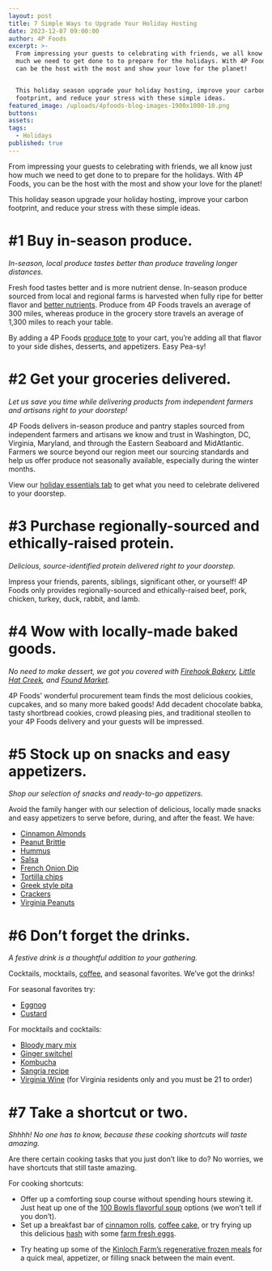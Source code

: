 ```yaml
---
layout: post
title: 7 Simple Ways to Upgrade Your Holiday Hosting
date: 2023-12-07 09:00:00
author: 4P Foods
excerpt: >-
  From impressing your guests to celebrating with friends, we all know just how
  much we need to get done to to prepare for the holidays. With 4P Foods, you
  can be the host with the most and show your love for the planet!


  This holiday season upgrade your holiday hosting, improve your carbon
  footprint, and reduce your stress with these simple ideas.
featured_image: /uploads/4pfoods-blog-images-1900x1000-10.png
buttons:
assets:
tags:
  - Holidays
published: true
---
```

<div class="editable"><p>From impressing your guests to celebrating with friends, we all know just how much we need to get done to to prepare for the holidays. With 4P Foods, you can be the host with the most and show your love for the planet!</p><p>This holiday season upgrade your holiday hosting, improve your carbon footprint, and reduce your stress with these simple ideas.</p><h1><strong>#1 Buy in-season produce.</strong></h1><p><em>In-season, local produce tastes better than produce traveling longer distances.</em></p><p>Fresh food tastes better and is more nutrient dense. In-season produce sourced from local and regional farms is harvested when fully ripe for better flavor and <a href="https://www.hopkinsmedicine.org/health/wellness-and-prevention/health-benefits-of-farmers-markets">better nutrients</a>. Produce from 4P Foods travels an average of&nbsp; 300 miles, whereas produce in the grocery store travels an average of 1,300 miles to reach your table.</p><p>By adding a 4P Foods <a href="https://shop.4pfoods.com/4p-bags">produce tote</a> to your cart, you’re adding all that flavor to your side dishes, desserts, and appetizers. Easy Pea-sy!</p><h1><strong>#2 Get your groceries delivered.</strong></h1><p><em>Let us save you time while delivering products from independent farmers and artisans right to your doorstep!</em>&nbsp;</p><p>4P Foods delivers in-season produce and pantry staples sourced from independent farmers and artisans we know and trust in Washington, DC, Virginia, Maryland, and through the Eastern Seaboard and MidAtlantic. Farmers we source beyond our region meet our sourcing standards and help us offer produce not seasonally available, especially during the winter months.</p><p>View our <a href="https://shop.4pfoods.com/holiday-essentials">holiday essentials tab</a> to get what you need to celebrate delivered to your doorstep.</p><h1><strong>#3 Purchase regionally-sourced and ethically-raised protein.</strong></h1><p><em>Delicious, source-identified protein delivered right to your doorstep.</em></p><p>Impress your friends, parents, siblings, significant other, or yourself! 4P Foods only provides regionally-sourced and ethically-raised beef, pork, chicken, turkey, duck, rabbit, and lamb.</p><h1><strong>#4 Wow with locally-made baked goods.</strong></h1><p><em>No need to make dessert, we got you covered with </em><a href="https://shop.4pfoods.com/summary.php?go=products&amp;search_substring=firehook"><em>Firehook Bakery</em></a><em>, </em><a href="https://shop.4pfoods.com/summary.php?go=products&amp;search_substring=%20hat"><em>Little Hat Creek</em></a><em>, and </em><a href="https://shop.4pfoods.com/summary.php?go=products&amp;search_substring=%20found"><em>Found Market</em></a><em>.</em></p><p>4P Foods’ wonderful procurement team finds the most delicious cookies, cupcakes, and so many more baked goods! Add decadent chocolate babka, tasty shortbread cookies, crowd pleasing pies, and traditional steollen to your 4P Foods delivery and your guests will be impressed.</p><h1><strong>#5 Stock up on snacks and easy appetizers.</strong></h1><p><em>Shop our selection of snacks and ready-to-go appetizers.</em></p><p>Avoid the family hanger with our selection of delicious, locally made snacks and easy appetizers to serve before, during, and after the feast. We have:</p><ul><li><a href="https://shop.4pfoods.com/product/honey-cinnamon-almonds">Cinnamon Almonds</a></li><li><a href="https://shop.4pfoods.com/product/homemade-peanut-brittle-whitleys-10-oz">Peanut Brittle</a></li><li><a href="https://shop.4pfoods.com/summary.php?go=products&amp;search_substring=hummus">Hummus</a></li><li><a href="https://shop.4pfoods.com/summary.php?go=products&amp;search_substring=salsa">Salsa</a></li><li><a href="https://shop.4pfoods.com/product/french-onion-dip">French Onion Dip</a></li><li><a href="https://shop.4pfoods.com/product/fried-corn-chips-yellow">Tortilla chips</a></li><li><a href="https://shop.4pfoods.com/product/greek-style-pita-bread-5-pcs">Greek style pita</a></li><li><a href="https://shop.4pfoods.com/summary.php?go=products&amp;search_substring=crackers">Crackers</a></li><li><a href="https://shop.4pfoods.com/summary.php?go=products&amp;search_substring=peanuts">Virginia Peanuts</a></li></ul><h1><strong>#6 Don’t forget the drinks.</strong></h1><p><em>A festive drink is a thoughtful addition to your gathering.</em></p><p>Cocktails, mocktails, <a href="https://shop.4pfoods.com/summary.php?go=products&amp;search_substring=coffee">coffee</a>, and seasonal favorites. We’ve got the drinks!</p><p>For seasonal favorites try:</p><ul><li><a href="https://shop.4pfoods.com/product/egg-nog-homestead">Eggnog</a></li><li><a href="https://shop.4pfoods.com/product/custard-quart">Custard</a></li></ul><p>For mocktails and cocktails:</p><ul><li><a href="https://shop.4pfoods.com/summary.php?go=products&amp;search_substring=bloody%20mary">Bloody mary mix</a></li><li><a href="https://shop.4pfoods.com/product/ginger-switchel">Ginger switchel</a></li><li><a href="https://shop.4pfoods.com/summary.php?go=products&amp;search_substring=kombucha">Kombucha</a></li><li><a href="https://4pfoods.com/recipes/strawberry-sangria-starring-mad-magic-kombucha/">Sangria recipe</a></li><li><a href="https://shop.4pfoods.com/holiday-essentials">Virginia Wine</a> (for Virginia residents only and you must be 21 to order)</li></ul><h1><strong>#7 Take a shortcut or two.&nbsp;</strong></h1><p><em>Shhhh! No one has to know, because these cooking shortcuts will taste amazing.</em></p><p>Are there certain cooking tasks that you just don’t like to do? No worries, we have shortcuts that still taste amazing.</p><p>For cooking shortcuts:</p><ul><li>Offer up a comforting soup course without spending hours stewing it. Just heat up one of the <a href="https://shop.4pfoods.com/summary.php?go=products&amp;search_substring=soup">100 Bowls flavorful soup</a> options (we won’t tell if you don’t).&nbsp;</li><li>Set up a breakfast bar of <a href="https://shop.4pfoods.com/product/freshly-baked-cinnamon-rolls">cinnamon rolls</a>, <a href="https://shop.4pfoods.com/product/freshly-baked-coffee-cake-orange-yogurt-52-oz-firehook-bakery">coffee cake</a>, or try frying up this delicious <a href="https://shop.4pfoods.com/summary.php?go=products&amp;search_substring=hash">hash</a> with some <a href="https://shop.4pfoods.com/egg-products">farm fresh eggs</a>.</li></ul><ul><li>Try heating up some of the <a href="https://shop.4pfoods.com/frozen-meal">Kinloch Farm’s regenerative frozen meals</a> for a quick meal, appetizer, or filling snack between the main event.</li></ul></div>